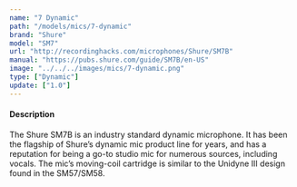 ```yaml
---
name: "7 Dynamic"
path: "/models/mics/7-dynamic"
brand: "Shure"
model: "SM7"
url: "http://recordinghacks.com/microphones/Shure/SM7B"
manual: "https://pubs.shure.com/guide/SM7B/en-US"
image: "../../../images/mics/7-dynamic.png"
type: ["Dynamic"]
update: ["1.0"]
---
```

#### Description
The Shure SM7B is an industry standard dynamic microphone. It has been the flagship of Shure’s dynamic mic product line for years, and has a reputation for being a go-to studio mic for numerous sources, including vocals. The mic’s moving-coil cartridge is similar to the Unidyne III design found in the SM57/SM58. 